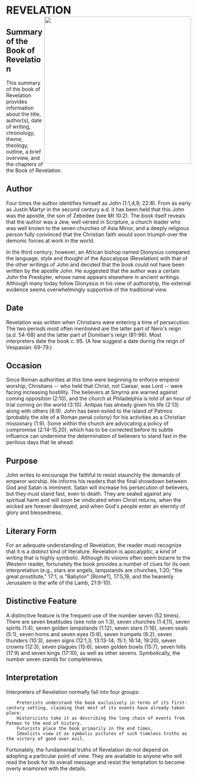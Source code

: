 # REVELATION[<img src="http://www.pbclc.com/images/r/revelation-16x9/c960x540/revelation-16x9.jpg" align="right" width="400">](hhttps://github.com/revelat1on/saviour.github.io)



## Summary of the Book of Revelation

This summary of the book of Revelation provides information about the title, author(s), date of writing, chronology, theme, theology, outline, a brief overview, and the chapters of the Book of Revelation.

## Author

Four times the author identifies himself as John (1:1,4,9; 22:8). From as early as Justin Martyr in the second century a.d. it has been held that this John was the apostle, the son of Zebedee (see Mt 10:2). The book itself reveals that the author was a Jew, well versed in Scripture, a church leader who was well known to the seven churches of Asia Minor, and a deeply religious person fully convinced that the Christian faith would soon triumph over the demonic forces at work in the world.

In the third century, however, an African bishop named Dionysius compared the language, style and thought of the Apocalypse (Revelation) with that of the other writings of John and decided that the book could not have been written by the apostle John. He suggested that the author was a certain John the Presbyter, whose name appears elsewhere in ancient writings. Although many today follow Dionysius in his view of authorship, the external evidence seems overwhelmingly supportive of the traditional view.

## Date

Revelation was written when Christians were entering a time of persecution. The two periods most often mentioned are the latter part of Nero's reign (a.d. 54-68) and the latter part of Domitian's reign (81-96). Most interpreters date the book c. 95. (A few suggest a date during the reign of Vespasian: 69-79.)

## Occasion

Since Roman authorities at this time were beginning to enforce emperor worship, Christians -- who held that Christ, not Caesar, was Lord -- were facing increasing hostility. The believers at Smyrna are warned against coming opposition (2:10), and the church at Philadelphia is told of an hour of trial coming on the world (3:10). Antipas has already given his life (2:13) along with others (6:9). John has been exiled to the island of Patmos (probably the site of a Roman penal colony) for his activities as a Christian missionary (1:9). Some within the church are advocating a policy of compromise (2:14-15,20), which has to be corrected before its subtle influence can undermine the determination of believers to stand fast in the perilous days that lie ahead.

## Purpose

John writes to encourage the faithful to resist staunchly the demands of emperor worship. He informs his readers that the final showdown between God and Satan is imminent. Satan will increase his persecution of believers, but they must stand fast, even to death. They are sealed against any spiritual harm and will soon be vindicated when Christ returns, when the wicked are forever destroyed, and when God's people enter an eternity of glory and blessedness.

## Literary Form

For an adequate understanding of Revelation, the reader must recognize that it is a distinct kind of literature. Revelation is apocalyptic, a kind of writing that is highly symbolic. Although its visions often seem bizarre to the Western reader, fortunately the book provides a number of clues for its own interpretation (e.g., stars are angels, lampstands are churches, 1:20; "the great prostitute," 17:1, is "Babylon" [Rome?], 17:5,18; and the heavenly Jerusalem is the wife of the Lamb, 21:9-10).

## Distinctive Feature

A distinctive feature is the frequent use of the number seven (52 times). There are seven beatitudes (see note on 1:3), seven churches (1:4,11), seven spirits (1:4), seven golden lampstands (1:12), seven stars (1:16), seven seals (5:1), seven horns and seven eyes (5:6), seven trumpets (8:2), seven thunders (10:3), seven signs (12:1,3; 13:13-14; 15:1; 16:14; 19:20), seven crowns (12:3), seven plagues (15:6), seven golden bowls (15:7), seven hills (17:9) and seven kings (17:10), as well as other sevens. Symbolically, the number seven stands for completeness.

## Interpretation

Interpreters of Revelation normally fall into four groups:

        Preterists understand the book exclusively in terms of its first-century setting, claiming that most of its events have already taken place.
        Historicists take it as describing the long chain of events from Patmos to the end of history.
        Futurists place the book primarily in the end times.
        Idealists view it as symbolic pictures of such timeless truths as the victory of good over evil.

Fortunately, the fundamental truths of Revelation do not depend on adopting a particular point of view. They are available to anyone who will read the book for its overall message and resist the temptation to become overly enamored with the details.

